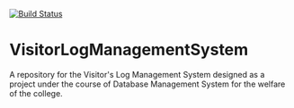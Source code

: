 [![Build Status](https://travis-ci.com/ShubhankarKG/VisitorLogManagementSystem.svg?branch=master)](https://travis-ci.com/ShubhankarKG/VisitorLogManagementSystem)

# VisitorLogManagementSystem

A repository for the Visitor's Log Management System designed as a project under the course of Database Management System for the welfare of the college.
